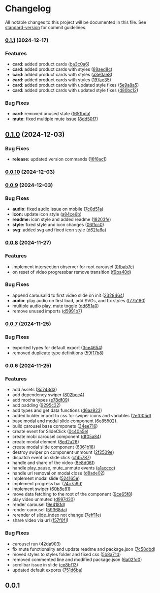 # Changelog

All notable changes to this project will be documented in this file. See [standard-version](https://github.com/conventional-changelog/standard-version) for commit guidelines.

### [0.1.1](https://github.com/Mobiux-Labs/mobimedia-carousel/compare/v0.1.0...v0.1.1) (2024-12-17)


### Features

* **card:** added product cards ([ba3c0a6](https://github.com/Mobiux-Labs/mobimedia-carousel/commit/ba3c0a68c59f2d84da26a01a0c21b40e754cbc00))
* **card:** added product cards with styles ([88aed8c](https://github.com/Mobiux-Labs/mobimedia-carousel/commit/88aed8c0d7b9c98e3e182306f8cced80f1e04a54))
* **card:** added product cards with styles ([a3e0ae8](https://github.com/Mobiux-Labs/mobimedia-carousel/commit/a3e0ae89a29cc9775cb59241cae2fcd6f47a8c1f))
* **card:** added product cards with styles ([197ae35](https://github.com/Mobiux-Labs/mobimedia-carousel/commit/197ae353a2f6e9fdef5ed45cfa8e2eb47770977e))
* **card:** added product cards with updated style fixes ([5e9a8a5](https://github.com/Mobiux-Labs/mobimedia-carousel/commit/5e9a8a5aaab4a3693829875036960437622318e8))
* **card:** added product cards with updated style fixes ([d80bc12](https://github.com/Mobiux-Labs/mobimedia-carousel/commit/d80bc12b1585c7e6f3c03aeb73495c2e4f73df57))


### Bug Fixes

* **card:** removed unused state ([f651bda](https://github.com/Mobiux-Labs/mobimedia-carousel/commit/f651bda2087e1459ad3b197ccff047c4d65bf7c7))
* **mute:** fixed multiple mute issue ([8dd50f7](https://github.com/Mobiux-Labs/mobimedia-carousel/commit/8dd50f79536134aabb5caa839564fe13818f4aaf))

## [0.1.0](https://github.com/Mobiux-Labs/mobimedia-carousel/compare/v0.0.10...v0.1.0) (2024-12-03)


### Bug Fixes

* **release:** updated version commands ([16f8ac1](https://github.com/Mobiux-Labs/mobimedia-carousel/commit/16f8ac137c8e51d6815ad9589051bb7894f04856))

### [0.0.10](https://github.com/Mobiux-Labs/mobimedia-carousel/compare/v0.0.9...v0.0.10) (2024-12-03)

### [0.0.9](https://github.com/Mobiux-Labs/mobimedia-carousel/compare/v0.0.8...v0.0.9) (2024-12-03)


### Bug Fixes

* **audio:** fixed audio issue on mobile ([7c0d51a](https://github.com/Mobiux-Labs/mobimedia-carousel/commit/7c0d51a692e9c74987e446b1c1b6220551843cb0))
* **icon:** update icon style ([a84ce6b](https://github.com/Mobiux-Labs/mobimedia-carousel/commit/a84ce6be6ac99aad49aad813628936cf400bec0d))
* **readme:** icon style and added readme ([18203fe](https://github.com/Mobiux-Labs/mobimedia-carousel/commit/18203febd642f7b41caaa717eca1f39a2b2fab5a))
* **style:** fixed style and icon changes ([06ffcc0](https://github.com/Mobiux-Labs/mobimedia-carousel/commit/06ffcc052759cb68078fe35071f845d8cfc69d9a))
* **svg:** added svg and fixed icon style ([d62fa6a](https://github.com/Mobiux-Labs/mobimedia-carousel/commit/d62fa6a72069db30c48ce0704df0ef1aa80ccb79))

### [0.0.8](https://github.com/Mobiux-Labs/mobimedia-carousel/compare/v0.0.7...v0.0.8) (2024-11-27)


### Features

* implement intersection observer for root carousel ([0fbab7c](https://github.com/Mobiux-Labs/mobimedia-carousel/commit/0fbab7c5b74bf5c2937da724a92c032c552cb08f))
* on reset of video progressbar remove transition ([f9ba40d](https://github.com/Mobiux-Labs/mobimedia-carousel/commit/f9ba40d76e611dc0b367613e7b55e3769608cb7b))


### Bug Fixes

* append carousalid to first video slide on init ([2328464](https://github.com/Mobiux-Labs/mobimedia-carousel/commit/2328464e1e1ab2596a4b7de07ec5d1fd2084913b))
* **audio:** play audio on first load, add SVGs, and fix styles ([f77b160](https://github.com/Mobiux-Labs/mobimedia-carousel/commit/f77b1606cc54b7cae93ae33442332196965fc2e0))
* multiple audio play, mute toggle ([dd651a0](https://github.com/Mobiux-Labs/mobimedia-carousel/commit/dd651a04351da3ec5daaba9446d203d7bf726045))
* remove unused imports ([d5991b7](https://github.com/Mobiux-Labs/mobimedia-carousel/commit/d5991b7ee54867f97180389ab32f401454de7aa5))

### [0.0.7](https://github.com/Mobiux-Labs/mobimedia-carousel/compare/v0.0.6...v0.0.7) (2024-11-25)


### Bug Fixes

* exported types for default export ([3ce4654](https://github.com/Mobiux-Labs/mobimedia-carousel/commit/3ce46542aefd4c40294104d6b7d47534a8bda7ae))
* removed duplicate type definitions ([59f17b8](https://github.com/Mobiux-Labs/mobimedia-carousel/commit/59f17b8b4a0926f6415a1b4d2b8c7bb57fa20bf3))

### 0.0.6 (2024-11-25)


### Features

* add assets ([8c743d3](https://github.com/Mobiux-Labs/mobimedia-carousel/commit/8c743d3259f4b7e40be297e52198f677d114d27c))
* add dependency swiper ([802bec4](https://github.com/Mobiux-Labs/mobimedia-carousel/commit/802bec4eed823b946c2052cb07f61791e1386031))
* add mocha types ([e78df09](https://github.com/Mobiux-Labs/mobimedia-carousel/commit/e78df09aceca3196a4a9968c9f79c2b8fc378cef))
* add padding ([9295c32](https://github.com/Mobiux-Labs/mobimedia-carousel/commit/9295c320ebc1e1de5d774693cd8fb0fb9a3ed1a6))
* add types and get data functions ([d6aa923](https://github.com/Mobiux-Labs/mobimedia-carousel/commit/d6aa923f1f076adf956f56708ea9d879d46d26cb))
* added bulder import to css for swiper icons and variables ([2ef005d](https://github.com/Mobiux-Labs/mobimedia-carousel/commit/2ef005dada3f1ceb13fe82a0524cbce04b4716ae))
* base modal and modal slide component ([6e85502](https://github.com/Mobiux-Labs/mobimedia-carousel/commit/6e85502506b4192155d01d6a0601356a19c228a2))
* build carousel base componets ([34ee716](https://github.com/Mobiux-Labs/mobimedia-carousel/commit/34ee716f894ea08fd691a47f441517563e99deb0))
* create event for SlideClick ([0c40a5e](https://github.com/Mobiux-Labs/mobimedia-carousel/commit/0c40a5e554df3434cee382536c3d074c2e5968e2))
* create mobi carousel component ([df05a84](https://github.com/Mobiux-Labs/mobimedia-carousel/commit/df05a84f9858d5516ac157aa55009fb76e7d08c7))
* create modal element ([8ed2a26](https://github.com/Mobiux-Labs/mobimedia-carousel/commit/8ed2a264a90f079491b73ddab69d716fe6a3fa07))
* create modal slide component ([6361b18](https://github.com/Mobiux-Labs/mobimedia-carousel/commit/6361b18766c1ac788c67040a6fb674c1dcb90875))
* destroy swiper on component unmount ([2f2509e](https://github.com/Mobiux-Labs/mobimedia-carousel/commit/2f2509ea253f47f45a1a9d028b52d296e1dc58d3))
* dispatch event on slide click ([cf45787](https://github.com/Mobiux-Labs/mobimedia-carousel/commit/cf457870d2eafbaf94993965d45e4e1a9d6d2e6e))
* handle and share of the video ([8e8d06f](https://github.com/Mobiux-Labs/mobimedia-carousel/commit/8e8d06fb35018fb069b1101221f09208a48d7e26))
* handle play_pause, mute_unmute events ([a1acccc](https://github.com/Mobiux-Labs/mobimedia-carousel/commit/a1accccd74247362dc8a9982c6f2920f17d0fe20))
* handle url removal on modal close ([d8ade02](https://github.com/Mobiux-Labs/mobimedia-carousel/commit/d8ade020b58efcfb8a0e8ec347066da662e6a585))
* implement modal slide ([524165e](https://github.com/Mobiux-Labs/mobimedia-carousel/commit/524165eea615d557746947f4d8fb050eba666f87))
* implement progress bar ([74c7a9d](https://github.com/Mobiux-Labs/mobimedia-carousel/commit/74c7a9d77a2d73c37d6f9b2312c62ba394044e5a))
* implement swiper ([60b8e81](https://github.com/Mobiux-Labs/mobimedia-carousel/commit/60b8e8157afd5dceea5105d44474ff7b4791e2e6))
* move data fetching to the root of the component ([9ce65f8](https://github.com/Mobiux-Labs/mobimedia-carousel/commit/9ce65f8fafa51f1c76e647dfd19e168050a964a3))
* play video unmuted ([d997d30](https://github.com/Mobiux-Labs/mobimedia-carousel/commit/d997d30f6ba05f148ce6f8b0294195365ee8cd9a))
* render carousel ([9e418fd](https://github.com/Mobiux-Labs/mobimedia-carousel/commit/9e418fd59727dc136369f86865837dc33c8a9783))
* render carousel ([59368da](https://github.com/Mobiux-Labs/mobimedia-carousel/commit/59368da4acb78ce2fde53d25c7a9ccbbf573113d))
* rerender of slide_index not change ([7eff11e](https://github.com/Mobiux-Labs/mobimedia-carousel/commit/7eff11e3d5f82f74185e726eb3b0038ff5c53221))
* share video via url ([f57f0f1](https://github.com/Mobiux-Labs/mobimedia-carousel/commit/f57f0f1d75622f2f612e20d3275aff4d92074759))


### Bug Fixes

* carousel run ([42da903](https://github.com/Mobiux-Labs/mobimedia-carousel/commit/42da903ae4a3bb467e3897b52c6164262e9a9c41))
* fix mute functionality and update readme and package.json ([7c58dbd](https://github.com/Mobiux-Labs/mobimedia-carousel/commit/7c58dbde6adce202866162bd972ca77d56bab5c8))
* moved styles to styles folder and fixed css ([5b8a71d](https://github.com/Mobiux-Labs/mobimedia-carousel/commit/5b8a71dd118c3e6b53b3f3ffb0f9c3bacff46b38))
* removed commented line and modified package.json ([6a02fd0](https://github.com/Mobiux-Labs/mobimedia-carousel/commit/6a02fd0648099d0bfb642881ae3dfb2229692958))
* scrollbar issue in slide ([ce8bf13](https://github.com/Mobiux-Labs/mobimedia-carousel/commit/ce8bf135d1a984e1f5e2a7b50071832f54a07215))
* updated default exports ([751d6ba](https://github.com/Mobiux-Labs/mobimedia-carousel/commit/751d6ba6f24c14a99df5819000e4b53af02576e1))

## 0.0.1